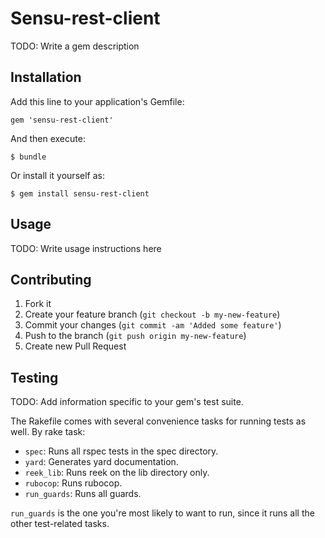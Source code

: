 # Sensu-rest-client

TODO: Write a gem description

## Installation

Add this line to your application's Gemfile:

    gem 'sensu-rest-client'

And then execute:

    $ bundle

Or install it yourself as:

    $ gem install sensu-rest-client

## Usage

TODO: Write usage instructions here

## Contributing

1. Fork it
2. Create your feature branch (`git checkout -b my-new-feature`)
3. Commit your changes (`git commit -am 'Added some feature'`)
4. Push to the branch (`git push origin my-new-feature`)
5. Create new Pull Request


## Testing

TODO: Add information specific to your gem's test suite.

The Rakefile comes with several convenience tasks for running tests as well. By rake task:

  + `spec`: Runs all rspec tests in the spec directory.
  + `yard`: Generates yard documentation.
  + `reek_lib`: Runs reek on the lib directory only.
  + `rubocop`: Runs rubocop.
  + `run_guards`: Runs all guards.

`run_guards` is the one you're most likely to want to run, since it runs all the other test-related tasks.
